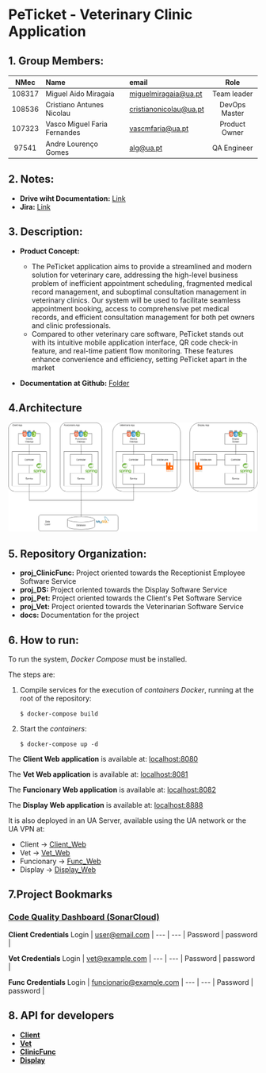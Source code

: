 # PeTicket - Veterinary Clinic Application

## 1. Group Members:

| NMec | Name | email | Role |
|:---: |:---|:---|:---:|
| 108317 | Miguel Aido Miragaia         | [miguelmiragaia@ua.pt](https://github.com/Miragaia)              |    Team leader      |
| 108536 | Cristiano Antunes Nicolau    | [cristianonicolau@ua.pt](https://github.com/cristiano-nicolau)   |    DevOps Master    |
| 107323 | Vasco Miguel Faria Fernandes | [vascmfaria@ua.pt](https://github.com/vasco-faria)               |    Product Owner    |
| 97541  | Andre Lourenço Gomes         | [alg@ua.pt](https://github.com/andregomes04)                     |    QA Engineer      |

## 2. Notes:
* **Drive wiht Documentation:** [Link](https://drive.google.com/drive/folders/1TmTxcr5QHyxkNuKgjCWnforqc507J474?usp=sharing6)
 * **Jira:** [Link](https://10cccristiano.atlassian.net/jira/software/projects/SCRUM/boards/1/backlog?atlOrigin=eyJpIjoiODdiM2U3ZTI1ODRkNDRlM2I4ZDg3NDA3OGU1MWU3NDgiLCJwIjoiaiJ9)

## 3. Description:

- **Product Concept:**
    - The PeTicket application aims to provide a streamlined and modern solution for veterinary care, addressing the high-level business problem of inefficient appointment scheduling, fragmented medical record management, and suboptimal consultation management in veterinary clinics. Our system will be used to facilitate seamless appointment booking, access to comprehensive pet medical records, and efficient consultation management for both pet owners and clinic professionals.
    - Compared to other veterinary care software, PeTicket stands out with its intuitive mobile application interface, QR code check-in feature, and real-time patient flow monitoring. These features enhance convenience and efficiency, setting PeTicket apart in the market

 
- **Documentation at Github:** [Folder](https://github.com/PeTicket/PeTicket/docs)

## 4.Architecture

<p align="center">
  <img  src="./docs/Arquitetura.png">
</p>

## 5. Repository Organization:

* **proj_ClinicFunc:** Project oriented towards the Receptionist Employee Software Service
* **proj_DS:** Project oriented towards the Display Software Service
* **proj_Pet:** Project oriented towards the Client's Pet Software Service
* **proj_Vet:** Project oriented towards the Veterinarian Software Service
* **docs:** Documentation for the project

## 6. How to run:
To run the system, _Docker Compose_ must be installed.

The steps are:

1. Compile services for the execution of _containers Docker_, running at the root of the repository:
   
    ```
    $ docker-compose build
    ```
    
2. Start the _containers_:
    
    ```
    $ docker-compose up -d
    ```
    
The **Client Web application** is available at: [localhost:8080](http://localhost:8080)

The **Vet Web application** is available at: [localhost:8081](http://localhost:8081)

The **Funcionary Web application** is available at: [localhost:8082](http://localhost:8082)

The **Display Web application** is available at: [localhost:8888](http://localhost:8888)

It is also deployed in an UA Server, available using the UA network or the UA VPN at:
- Client -> [Client_Web](http://deti-tqs-13.ua.pt:3001)
- Vet -> [Vet_Web](http://deti-tqs-13.ua.pt:3003)
- Funcionary -> [Func_Web](http://deti-tqs-13.ua.pt:3002)
- Display -> [Display_Web](http://deti-tqs-13.ua.pt:3004)

## 7.Project Bookmarks

### [**Code Quality Dashboard (SonarCloud)**](https://sonarcloud.io/organizations/peticket/projects) 

**Client Credentials**
Login | user@email.com |
--- | --- |
Password | password |

**Vet Credentials**
Login | vet@example.com |
--- | --- |
Password | password |

**Func Credentials**
Login | funcionario@example.com |
--- | --- |
Password | password |

## 8. API for developers
- [**Client**](http://deti-tqs-13.ua.pt:8080/swagger-ui/index.html)
- [**Vet**](http://deti-tqs-13.ua.pt:8081/swagger-ui/index.html) 
- [**ClinicFunc**](http://deti-tqs-13.ua.pt:8082/swagger-ui/index.html)
- [**Display**](http://deti-tqs-13.ua.pt:8888/swagger-ui/index.html) 
